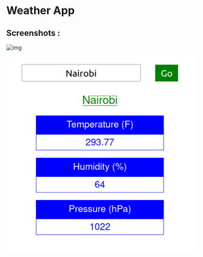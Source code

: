 # Weather App

## Screenshots :
![img](https://github.com/nemzyxt/weather-app/blob/main/scrshots/pic.png?raw=true)

![img](https://github.com/nemzyxt/weather-app/blob/main/scrshots/pic2.png?raw=true)